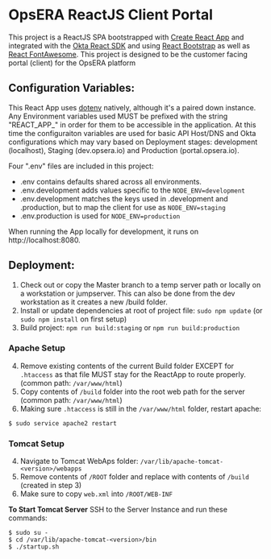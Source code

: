 # OpsERA ReactJS Client Portal

This project is a ReactJS SPA bootstrapped with [Create React App](https://github.com/facebook/create-react-app) and integrated with the 
[Okta React SDK](https://www.npmjs.com/package/@okta/okta-react) and using [React Bootstrap](https://react-bootstrap.github.io) as well as 
[React FontAwesome](https://www.npmjs.com/package/react-fontawesome).  This project is designed to be the customer facing portal (client) 
for the OpsERA platform


## Configuration Variables:
This React App uses [dotenv](https://www.npmjs.com/package/dotenv) natively, although it's a paired down instance.  Any Environment variables 
used MUST be prefixed with the string "REACT_APP_" in order for them to be accessible in the application.  At this time the configuraiton 
variables are used for basic API Host/DNS and Okta configurations which may vary based on Deployment stages: development (localhost), 
Staging (dev.opsera.io) and Production (portal.opsera.io).

Four ".env" files are included in this project:
* .env contains defaults shared across all environments.
* .env.development adds values specific to the `NODE_ENV=development`
* .env.development matches the keys used in .development and .production, but to map the client for use as `NODE_ENV=staging`
* .env.production is used for `NODE_ENV=production`

When running the App locally for development, it runs on http://localhost:8080.

## Deployment:
1. Check out or copy the Master branch to a temp server path or locally on a workstation or jumpserver.  This can also be done from the dev workstation as it creates a new /build folder.
2. Install or update dependencies at root of project file: `sudo npm update` (or `sudo npm install` on first setup)
3. Build project: `npm run build:staging` or `npm run build:production`

### Apache Setup
4. Remove existing contents of the current Build folder EXCEPT for `.htaccess` as that file MUST stay for the ReactApp to route properly. (common path: `/var/www/html`) 
5. Copy contents of `/build` folder into the root web path for the server (common path: `/var/www/html`)
6. Making sure `.htaccess` is still in the `/var/www/html` folder, restart apache:
```
$ sudo service apache2 restart
```

### Tomcat Setup
4. Navigate to Tomcat WebAps folder: `/var/lib/apache-tomcat-<version>/webapps`
5. Remove contents of `/ROOT` folder and replace with contents of `/build` (created in step 3)
6. Make sure to copy `web.xml` into `/ROOT/WEB-INF`

**To Start Tomcat Server**
SSH to the Server Instance and run these commands:
```
$ sudo su -
$ cd /var/lib/apache-tomcat-<version>/bin
$ ./startup.sh
```
